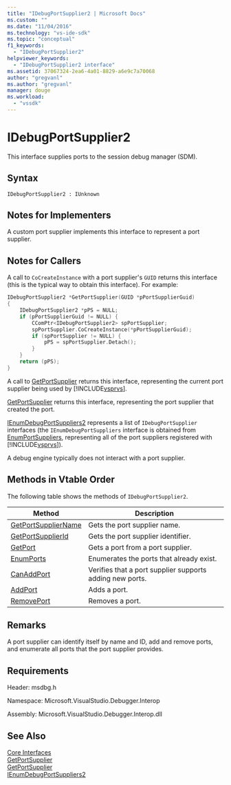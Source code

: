 ```yaml
---
title: "IDebugPortSupplier2 | Microsoft Docs"
ms.custom: ""
ms.date: "11/04/2016"
ms.technology: "vs-ide-sdk"
ms.topic: "conceptual"
f1_keywords: 
  - "IDebugPortSupplier2"
helpviewer_keywords: 
  - "IDebugPortSupplier2 interface"
ms.assetid: 37067324-2ea6-4a01-8829-a6e9c7a70068
author: "gregvanl"
ms.author: "gregvanl"
manager: douge
ms.workload: 
  - "vssdk"
---
```

# IDebugPortSupplier2
This interface supplies ports to the session debug manager (SDM).  
  
## Syntax  
  
```  
IDebugPortSupplier2 : IUnknown  
```  
  
## Notes for Implementers  
 A custom port supplier implements this interface to represent a port supplier.  
  
## Notes for Callers  
 A call to `CoCreateInstance` with a port supplier's `GUID` returns this interface (this is the typical way to obtain this interface). For example:  
  
```cpp  
IDebugPortSupplier2 *GetPortSupplier(GUID *pPortSupplierGuid)  
{  
    IDebugPortSupplier2 *pPS = NULL;  
    if (pPortSupplierGuid != NULL) {  
        CComPtr<IDebugPortSupplier2> spPortSupplier;  
        spPortSupplier.CoCreateInstance(*pPortSupplierGuid);  
        if (spPortSupplier != NULL) {  
            pPS = spPortSupplier.Detach();  
        }  
    }  
    return (pPS);  
}  
```  
  
 A call to [GetPortSupplier](../../../extensibility/debugger/reference/idebugcoreserver2-getportsupplier.md) returns this interface, representing the current port supplier being used by [!INCLUDE[vsprvs](../../../code-quality/includes/vsprvs_md.md)].  
  
 [GetPortSupplier](../../../extensibility/debugger/reference/idebugport2-getportsupplier.md) returns this interface, representing the port supplier that created the port.  
  
 [IEnumDebugPortSuppliers2](../../../extensibility/debugger/reference/ienumdebugportsuppliers2.md) represents a list of `IDebugPortSupplier` interfaces (the `IEnumDebugPortSuppliers` interface is obtained from [EnumPortSuppliers](../../../extensibility/debugger/reference/idebugcoreserver2-enumportsuppliers.md), representing all of the port suppliers registered with [!INCLUDE[vsprvs](../../../code-quality/includes/vsprvs_md.md)]).  
  
 A debug engine typically does not interact with a port supplier.  
  
## Methods in Vtable Order  
 The following table shows the methods of `IDebugPortSupplier2`.  
  
|Method|Description|  
|------------|-----------------|  
|[GetPortSupplierName](../../../extensibility/debugger/reference/idebugportsupplier2-getportsuppliername.md)|Gets the port supplier name.|  
|[GetPortSupplierId](../../../extensibility/debugger/reference/idebugportsupplier2-getportsupplierid.md)|Gets the port supplier identifier.|  
|[GetPort](../../../extensibility/debugger/reference/idebugportsupplier2-getport.md)|Gets a port from a port supplier.|  
|[EnumPorts](../../../extensibility/debugger/reference/idebugportsupplier2-enumports.md)|Enumerates the ports that already exist.|  
|[CanAddPort](../../../extensibility/debugger/reference/idebugportsupplier2-canaddport.md)|Verifies that a port supplier supports adding new ports.|  
|[AddPort](../../../extensibility/debugger/reference/idebugportsupplier2-addport.md)|Adds a port.|  
|[RemovePort](../../../extensibility/debugger/reference/idebugportsupplier2-removeport.md)|Removes a port.|  
  
## Remarks  
 A port supplier can identify itself by name and ID, add and remove ports, and enumerate all ports that the port supplier provides.  
  
## Requirements  
 Header: msdbg.h  
  
 Namespace: Microsoft.VisualStudio.Debugger.Interop  
  
 Assembly: Microsoft.VisualStudio.Debugger.Interop.dll  
  
## See Also  
 [Core Interfaces](../../../extensibility/debugger/reference/core-interfaces.md)   
 [GetPortSupplier](../../../extensibility/debugger/reference/idebugport2-getportsupplier.md)   
 [GetPortSupplier](../../../extensibility/debugger/reference/idebugcoreserver2-getportsupplier.md)   
 [IEnumDebugPortSuppliers2](../../../extensibility/debugger/reference/ienumdebugportsuppliers2.md)